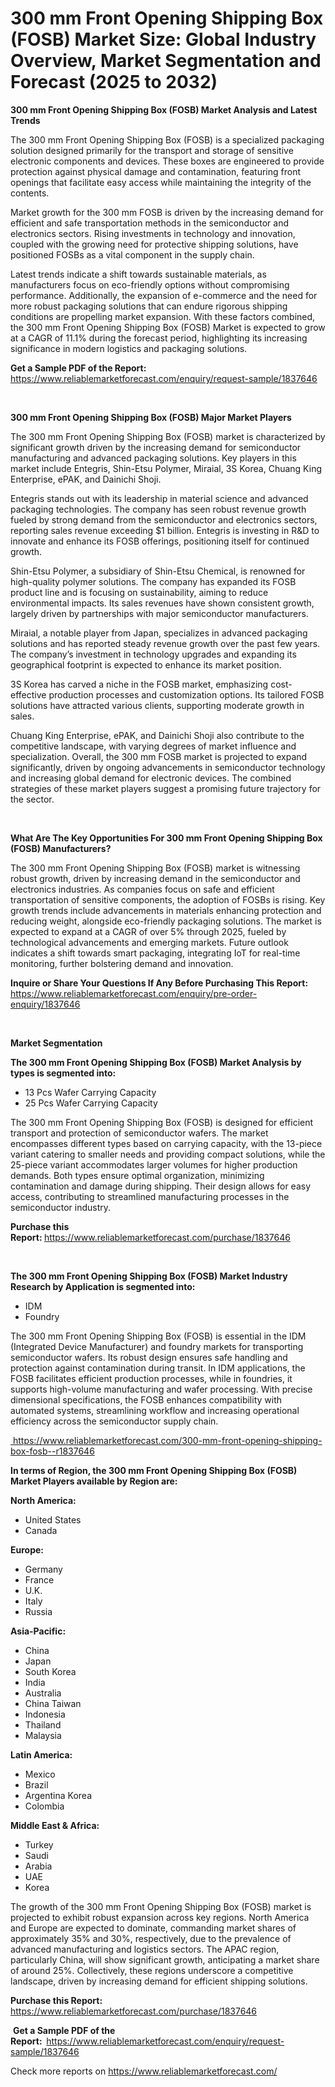 <p><h1>300 mm Front Opening Shipping Box (FOSB) Market Size: Global Industry Overview, Market Segmentation and Forecast (2025 to 2032)</h1></p><p><strong>300 mm Front Opening Shipping Box (FOSB) Market Analysis and Latest Trends</strong></p>
<p><p>The 300 mm Front Opening Shipping Box (FOSB) is a specialized packaging solution designed primarily for the transport and storage of sensitive electronic components and devices. These boxes are engineered to provide protection against physical damage and contamination, featuring front openings that facilitate easy access while maintaining the integrity of the contents. </p><p>Market growth for the 300 mm FOSB is driven by the increasing demand for efficient and safe transportation methods in the semiconductor and electronics sectors. Rising investments in technology and innovation, coupled with the growing need for protective shipping solutions, have positioned FOSBs as a vital component in the supply chain.</p><p>Latest trends indicate a shift towards sustainable materials, as manufacturers focus on eco-friendly options without compromising performance. Additionally, the expansion of e-commerce and the need for more robust packaging solutions that can endure rigorous shipping conditions are propelling market expansion. With these factors combined, the 300 mm Front Opening Shipping Box (FOSB) Market is expected to grow at a CAGR of 11.1% during the forecast period, highlighting its increasing significance in modern logistics and packaging solutions.</p></p>
<p><strong>Get a Sample PDF of the Report:&nbsp;</strong> <a href="https://www.reliablemarketforecast.com/enquiry/request-sample/1837646?utm_campaign=2190&utm_medium=2&utm_source=Github&utm_content=ia&utm_term=13022025&utm_id=300-mm-front-opening-shipping-box-fosb">https://www.reliablemarketforecast.com/enquiry/request-sample/1837646</a></p>
<p>&nbsp;</p>
<p><strong>300 mm Front Opening Shipping Box (FOSB) Major Market Players</strong></p>
<p><p>The 300 mm Front Opening Shipping Box (FOSB) market is characterized by significant growth driven by the increasing demand for semiconductor manufacturing and advanced packaging solutions. Key players in this market include Entegris, Shin-Etsu Polymer, Miraial, 3S Korea, Chuang King Enterprise, ePAK, and Dainichi Shoji.</p><p>Entegris stands out with its leadership in material science and advanced packaging technologies. The company has seen robust revenue growth fueled by strong demand from the semiconductor and electronics sectors, reporting sales revenue exceeding $1 billion. Entegris is investing in R&D to innovate and enhance its FOSB offerings, positioning itself for continued growth.</p><p>Shin-Etsu Polymer, a subsidiary of Shin-Etsu Chemical, is renowned for high-quality polymer solutions. The company has expanded its FOSB product line and is focusing on sustainability, aiming to reduce environmental impacts. Its sales revenues have shown consistent growth, largely driven by partnerships with major semiconductor manufacturers.</p><p>Miraial, a notable player from Japan, specializes in advanced packaging solutions and has reported steady revenue growth over the past few years. The company’s investment in technology upgrades and expanding its geographical footprint is expected to enhance its market position.</p><p>3S Korea has carved a niche in the FOSB market, emphasizing cost-effective production processes and customization options. Its tailored FOSB solutions have attracted various clients, supporting moderate growth in sales.</p><p>Chuang King Enterprise, ePAK, and Dainichi Shoji also contribute to the competitive landscape, with varying degrees of market influence and specialization. Overall, the 300 mm FOSB market is projected to expand significantly, driven by ongoing advancements in semiconductor technology and increasing global demand for electronic devices. The combined strategies of these market players suggest a promising future trajectory for the sector.</p></p>
<p>&nbsp;</p>
<p><strong>What Are The Key Opportunities For 300 mm Front Opening Shipping Box (FOSB) Manufacturers?</strong></p>
<p><p>The 300 mm Front Opening Shipping Box (FOSB) market is witnessing robust growth, driven by increasing demand in the semiconductor and electronics industries. As companies focus on safe and efficient transportation of sensitive components, the adoption of FOSBs is rising. Key growth trends include advancements in materials enhancing protection and reducing weight, alongside eco-friendly packaging solutions. The market is expected to expand at a CAGR of over 5% through 2025, fueled by technological advancements and emerging markets. Future outlook indicates a shift towards smart packaging, integrating IoT for real-time monitoring, further bolstering demand and innovation.</p></p>
<p><strong>Inquire or Share Your Questions If Any Before Purchasing This Report:</strong> <a href="https://www.reliablemarketforecast.com/enquiry/pre-order-enquiry/1837646?utm_campaign=2190&utm_medium=2&utm_source=Github&utm_content=ia&utm_term=13022025&utm_id=300-mm-front-opening-shipping-box-fosb">https://www.reliablemarketforecast.com/enquiry/pre-order-enquiry/1837646</a></p>
<p>&nbsp;</p>
<p><strong>Market Segmentation</strong></p>
<p><strong>The 300 mm Front Opening Shipping Box (FOSB) Market Analysis by types is segmented into:</strong></p>
<p><ul><li>13 Pcs Wafer Carrying Capacity</li><li>25 Pcs Wafer Carrying Capacity</li></ul></p>
<p><p>The 300 mm Front Opening Shipping Box (FOSB) is designed for efficient transport and protection of semiconductor wafers. The market encompasses different types based on carrying capacity, with the 13-piece variant catering to smaller needs and providing compact solutions, while the 25-piece variant accommodates larger volumes for higher production demands. Both types ensure optimal organization, minimizing contamination and damage during shipping. Their design allows for easy access, contributing to streamlined manufacturing processes in the semiconductor industry.</p></p>
<p><strong>Purchase this Report:&nbsp;</strong><a href="https://www.reliablemarketforecast.com/purchase/1837646?utm_campaign=2190&utm_medium=2&utm_source=Github&utm_content=ia&utm_term=13022025&utm_id=300-mm-front-opening-shipping-box-fosb">https://www.reliablemarketforecast.com/purchase/1837646</a></p>
<p>&nbsp;</p>
<p><strong>The 300 mm Front Opening Shipping Box (FOSB) Market Industry Research by Application is segmented into:</strong></p>
<p><ul><li>IDM</li><li>Foundry</li></ul></p>
<p><p>The 300 mm Front Opening Shipping Box (FOSB) is essential in the IDM (Integrated Device Manufacturer) and foundry markets for transporting semiconductor wafers. Its robust design ensures safe handling and protection against contamination during transit. In IDM applications, the FOSB facilitates efficient production processes, while in foundries, it supports high-volume manufacturing and wafer processing. With precise dimensional specifications, the FOSB enhances compatibility with automated systems, streamlining workflow and increasing operational efficiency across the semiconductor supply chain.</p></p>
<p><a href="https://www.reliablemarketforecast.com/300-mm-front-opening-shipping-box-fosb--r1837646?utm_campaign=2190&utm_medium=2&utm_source=Github&utm_content=ia&utm_term=13022025&utm_id=300-mm-front-opening-shipping-box-fosb">&nbsp;https://www.reliablemarketforecast.com/300-mm-front-opening-shipping-box-fosb--r1837646</a></p>
<p><strong>In terms of Region, the 300 mm Front Opening Shipping Box (FOSB) Market Players available by Region are:</strong></p>
<p>
    <p> <strong> North America: </strong>
        <ul>
            <li>United States</li>
            <li>Canada</li>
        </ul>
        </p> 
    <p> <strong> Europe: </strong>
        <ul>
            <li>Germany</li>
            <li>France</li>
            <li>U.K.</li>
            <li>Italy</li>
            <li>Russia</li>
        </ul>
        </p> 
    <p> <strong> Asia-Pacific: </strong>
        <ul>
            <li>China</li>
            <li>Japan</li>
            <li>South Korea</li>
            <li>India</li>
            <li>Australia</li>
            <li>China Taiwan</li>
            <li>Indonesia</li>
            <li>Thailand</li>
            <li>Malaysia</li>
        </ul>
        </p> 
    <p> <strong> Latin America: </strong>
        <ul>
            <li>Mexico</li>
            <li>Brazil</li>
            <li>Argentina Korea</li>
            <li>Colombia</li>
        </ul>
        </p> 
    <p> <strong> Middle East & Africa: </strong>
        <ul>
            <li>Turkey</li>
            <li>Saudi</li>
            <li>Arabia</li>
            <li>UAE</li>
            <li>Korea</li>
        </ul>
    </p>
    </p>
<p><p>The growth of the 300 mm Front Opening Shipping Box (FOSB) market is projected to exhibit robust expansion across key regions. North America and Europe are expected to dominate, commanding market shares of approximately 35% and 30%, respectively, due to the prevalence of advanced manufacturing and logistics sectors. The APAC region, particularly China, will show significant growth, anticipating a market share of around 25%. Collectively, these regions underscore a competitive landscape, driven by increasing demand for efficient shipping solutions.</p></p>
<p><strong>Purchase this Report: </strong><a href="https://www.reliablemarketforecast.com/purchase/1837646?utm_campaign=2190&utm_medium=2&utm_source=Github&utm_content=ia&utm_term=13022025&utm_id=300-mm-front-opening-shipping-box-fosb">https://www.reliablemarketforecast.com/purchase/1837646</a></p>
<p>&nbsp;<strong>Get a Sample PDF of the Report:&nbsp;&nbsp;</strong><a href="https://www.reliablemarketforecast.com/enquiry/request-sample/1837646?utm_campaign=2190&utm_medium=2&utm_source=Github&utm_content=ia&utm_term=13022025&utm_id=300-mm-front-opening-shipping-box-fosb">https://www.reliablemarketforecast.com/enquiry/request-sample/1837646</a></p>
<p><strong></strong></p>
<p>Check more reports on <a href="https://www.reliablemarketforecast.com/?utm_campaign=2190&utm_medium=2&utm_source=Github&utm_content=ia&utm_term=13022025&utm_id=300-mm-front-opening-shipping-box-fosb">https://www.reliablemarketforecast.com/</a></p>